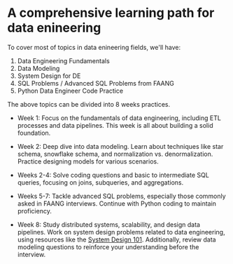 # A comprehensive learning path for data enineering

To cover most of topics in data enineering fields, we'll have:
1. Data Engineering Fundamentals
2. Data Modeling
2. System Design for DE
3. SQL Problems / Advanced SQL Problems from FAANG
4. Python Data Engineer Code Practice

The above topics can be divided into 8 weeks practices.
- Week 1: Focus on the fundamentals of data engineering, including ETL processes and data pipelines. This week is all about building a solid foundation.

-  Week 2: Deep dive into data modeling. Learn about techniques like star schema, snowflake schema, and normalization vs. denormalization. Practice designing models for various scenarios.

- Weeks 2-4: Solve coding questions and basic to intermediate SQL queries, focusing on joins, subqueries, and aggregations.

- Weeks 5-7: Tackle advanced SQL problems, especially those commonly asked in FAANG interviews. Continue with Python coding to maintain proficiency.

- Week 8: Study distributed systems, scalability, and design data pipelines. Work on system design problems related to data engineering, using resources like the [System Design 101](https://github.com/ByteByteGoHq/system-design-101). Additionally, review data modeling questions to reinforce your understanding before the interview.